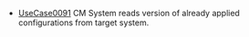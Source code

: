 * [UseCase0091](https://github.com/DomainDrivenArchitecture/ddaRequirement/blob/master/en/requirements/UseCase0091.md) CM System reads version of already applied configurations from target system.